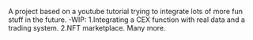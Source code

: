 A project based on a youtube tutorial trying to integrate lots of more fun stuff in the future.
-WIP: 1.Integrating a CEX function with real data and a trading system.
      2.NFT marketplace.
      Many more.

